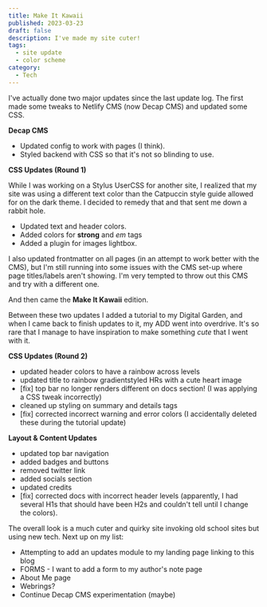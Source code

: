 ```yaml
---
title: Make It Kawaii
published: 2023-03-23
draft: false
description: I've made my site cuter!
tags:
  - site update
  - color scheme
category:
  - Tech
---
```


I've actually done two major updates since the last update log. The first made
some tweaks to Netlify CMS (now Decap CMS) and updated some CSS.

**Decap CMS**

- Updated config to work with pages (I think).
- Styled backend with CSS so that it's not so blinding to use.

**CSS Updates (Round 1)**

While I was working on a Stylus UserCSS for another site, I realized that my
site was using a different text color than the Catpuccin style guide allowed for
on the dark theme. I decided to remedy that and that sent me down a rabbit hole.

- Updated text and header colors.
- Added colors for **strong** and _em_ tags
- Added a plugin for images lightbox.

I also updated frontmatter on all pages (in an attempt to work better with the
CMS), but I'm still running into some issues with the CMS set-up where page
titles/labels aren't showing. I'm very tempted to throw out this CMS and try
with a different one.

And then came the **Make It Kawaii** edition.

Between these two updates I added a tutorial to my Digital Garden, and when I
came back to finish updates to it, my ADD went into overdrive. It's so rare that
I manage to have inspiration to make something _cute_ that I went with it.

**CSS Updates (Round 2)**

- updated header colors to have a rainbow across levels
- updated title to rainbow gradientstyled HRs with a cute heart image
- \[fix] top bar no longer renders different on docs section! (I was applying a
  CSS tweak incorrectly)
- cleaned up styling on summary and details tags
- \[fix] corrected incorrect warning and error colors (I accidentally deleted
  these during the tutorial update)

**Layout & Content Updates**

- updated top bar navigation
- added badges and buttons
- removed twitter link
- added socials section
- updated credits
- \[fix] corrected docs with incorrect header levels (apparently, I had several
  H1s that should have been H2s and couldn't tell until I change the colors).

The overall look is a much cuter and quirky site invoking old school sites but
using new tech. Next up on my list:

- Attempting to add an updates module to my landing page linking to this blog
- FORMS - I want to add a form to my author's note page
- About Me page
- Webrings?
- Continue Decap CMS experimentation (maybe)

